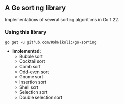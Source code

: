﻿## A Go sorting library

Implementations of several sorting algorithms in Go 1.22.

### Using this library

```go get -u github.com/RokNikolic/go-sorting```

- **Implemented:**
  - Bubble sort
  - Cocktail sort
  - Comb sort
  - Odd-even sort
  - Gnome sort
  - Insertion sort
  - Shell sort
  - Selection sort
  - Double selection sort
    

